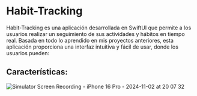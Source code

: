 # Habit-Tracking
Habit-Tracking es una aplicación desarrollada en SwiftUI que permite a los usuarios realizar un seguimiento de sus actividades y hábitos en tiempo real. Basada en todo lo aprendido en mis proyectos anteriores, esta aplicación proporciona una interfaz intuitiva y fácil de usar, donde los usuarios pueden:

## Características:




![Simulator Screen Recording - iPhone 16 Pro - 2024-11-02 at 20 07 32](https://github.com/user-attachments/assets/fd0b685f-bd7c-4533-af51-24757fcf7f00)
